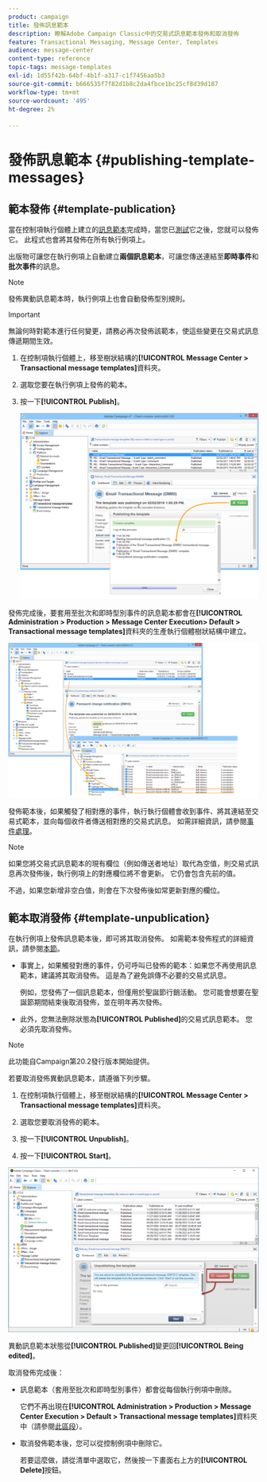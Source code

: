 ```yaml
---
product: campaign
title: 發佈訊息範本
description: 瞭解Adobe Campaign Classic中的交易式訊息範本發佈和取消發佈
feature: Transactional Messaging, Message Center, Templates
audience: message-center
content-type: reference
topic-tags: message-templates
exl-id: 1d55f42b-64bf-4b1f-a317-c1f7456aa5b3
source-git-commit: b666535f7f82d1b8c2da4fbce1bc25cf8d39d187
workflow-type: tm+mt
source-wordcount: '495'
ht-degree: 2%

---
```


# 發佈訊息範本 {#publishing-template-messages}



## 範本發佈 {#template-publication}

當在控制項執行個體上建立的[訊息範本](../../message-center/using/creating-the-message-template.md)完成時，當您已[測試](../../message-center/using/testing-message-templates.md)它之後，您就可以發佈它。 此程式也會將其發佈在所有執行例項上。

出版物可讓您在執行例項上自動建立&#x200B;**兩個訊息範本**，可讓您傳送連結至&#x200B;**即時事件**&#x200B;和&#x200B;**批次事件**&#x200B;的訊息。

>[!NOTE]
>
>發佈異動訊息範本時，執行例項上也會自動發佈型別規則。

>[!IMPORTANT]
>
>無論何時對範本進行任何變更，請務必再次發佈該範本，使這些變更在交易式訊息傳遞期間生效。

1. 在控制項執行個體上，移至樹狀結構的&#x200B;**[!UICONTROL Message Center > Transactional message templates]**&#x200B;資料夾。
1. 選取您要在執行例項上發佈的範本。
1. 按一下&#x200B;**[!UICONTROL Publish]**。

   ![](assets/messagecenter_publish_model_008.png)

發佈完成後，要套用至批次和即時型別事件的訊息範本都會在&#x200B;**[!UICONTROL Administration > Production > Message Center Execution> Default > Transactional message templates]**&#x200B;資料夾的生產執行個體樹狀結構中建立。

![](assets/messagecenter_deployed_model_001.png)

發佈範本後，如果觸發了相對應的事件，執行執行個體會收到事件、將其連結至交易式範本，並向每個收件者傳送相對應的交易式訊息。 如需詳細資訊，請參閱[事件處理](../../message-center/using/about-event-processing.md)。

>[!NOTE]
>
>如果您將交易式訊息範本的現有欄位（例如傳送者地址）取代為空值，則交易式訊息再次發佈後，執行例項上的對應欄位將不會更新。 它仍會包含先前的值。
>
>不過，如果您新增非空白值，則會在下次發佈後如常更新對應的欄位。

## 範本取消發佈 {#template-unpublication}

在執行例項上發佈訊息範本後，即可將其取消發佈。 如需範本發佈程式的詳細資訊，請參閱[本節](#template-publication)。

* 事實上，如果觸發對應的事件，仍可呼叫已發佈的範本：如果您不再使用訊息範本，建議將其取消發佈。 這是為了避免誤傳不必要的交易式訊息。

  例如，您發佈了一個訊息範本，但僅用於聖誕節行銷活動。 您可能會想要在聖誕節期間結束後取消發佈，並在明年再次發佈。

* 此外，您無法刪除狀態為&#x200B;**[!UICONTROL Published]**&#x200B;的交易式訊息範本。 您必須先取消發佈。

>[!NOTE]
>
>此功能自Campaign第20.2發行版本開始提供。

若要取消發佈異動訊息範本，請遵循下列步驟。

1. 在控制項執行個體上，移至樹狀結構的&#x200B;**[!UICONTROL Message Center > Transactional message templates]**&#x200B;資料夾。
1. 選取您要取消發佈的範本。
1. 按一下&#x200B;**[!UICONTROL Unpublish]**。

   <!--1. Fill in the **[!UICONTROL Log of the process]** field.-->

1. 按一下&#x200B;**[!UICONTROL Start]**。

![](assets/message-center-unpublish.png)

異動訊息範本狀態從&#x200B;**[!UICONTROL Published]**&#x200B;變更回&#x200B;**[!UICONTROL Being edited]**。

取消發佈完成後：

* 訊息範本（套用至批次和即時型別事件）都會從每個執行例項中刪除。

  它們不再出現在&#x200B;**[!UICONTROL Administration > Production > Message Center Execution > Default > Transactional message templates]**&#x200B;資料夾中（請參閱[此區段](#template-publication)）。

* 取消發佈範本後，您可以從控制例項中刪除它。

  若要這麼做，請從清單中選取它，然後按一下畫面右上方的&#x200B;**[!UICONTROL Delete]**&#x200B;按鈕。
